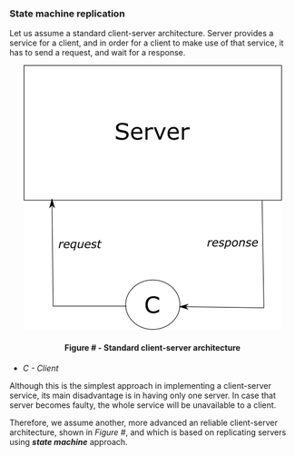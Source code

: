 ### State machine replication

Let us assume a standard client-server architecture. Server provides a service for a client, and in order for a client to make use of that service, it has to send a request, and wait for a response.

<div align='center'> 
	<img src="https://github.com/lukamiletic95/papers/blob/master/images/fig4.png" />
	<h4>Figure # - Standard client-server architecture</h4>
</div>

* *C - Client*

Although this is the simplest approach in implementing a client-server service, its main disadvantage is in having only one server. In case that server becomes faulty, the whole service will be unavailable to a client.

Therefore, we assume another, more advanced an reliable client-server architecture, shown in *Figure #*, and which is based on replicating servers using ***state machine*** approach.
<!--stackedit_data:
eyJoaXN0b3J5IjpbLTE3OTE0Njk1MTMsMTA0NzE1OTc1NiwtMT
QxNzM5Mjc5OSwxNDc1ODgyNjUxLDE3NDgxNzk2OF19
-->